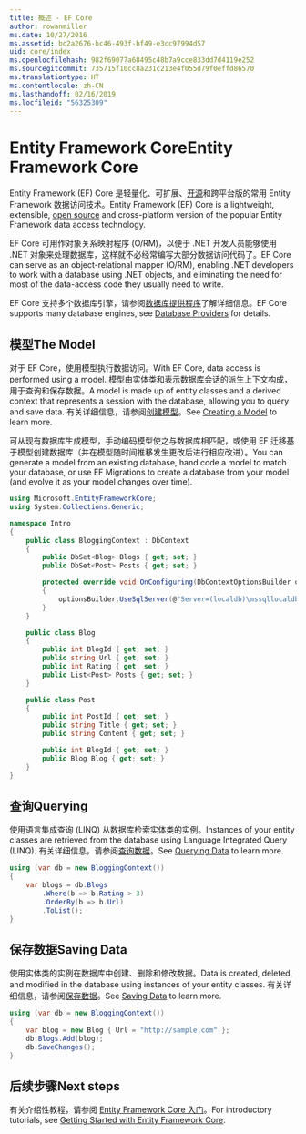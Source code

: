 ```yaml
---
title: 概述 - EF Core
author: rowanmiller
ms.date: 10/27/2016
ms.assetid: bc2a2676-bc46-493f-bf49-e3cc97994d57
uid: core/index
ms.openlocfilehash: 982f69077a68495c48b7a9cce833dd7d4119e252
ms.sourcegitcommit: 735715f10cc8a231c213e4f055d79f0effd86570
ms.translationtype: HT
ms.contentlocale: zh-CN
ms.lasthandoff: 02/16/2019
ms.locfileid: "56325309"
---
```

# <a name="entity-framework-core"></a><span data-ttu-id="68612-102">Entity Framework Core</span><span class="sxs-lookup"><span data-stu-id="68612-102">Entity Framework Core</span></span>

<span data-ttu-id="68612-103">Entity Framework (EF) Core 是轻量化、可扩展、[开源](https://github.com/aspnet/EntityFrameworkCore)和跨平台版的常用 Entity Framework 数据访问技术。</span><span class="sxs-lookup"><span data-stu-id="68612-103">Entity Framework (EF) Core is a lightweight, extensible, [open source](https://github.com/aspnet/EntityFrameworkCore) and cross-platform version of the popular Entity Framework data access technology.</span></span>

<span data-ttu-id="68612-104">EF Core 可用作对象关系映射程序 (O/RM)，以便于 .NET 开发人员能够使用 .NET 对象来处理数据库，这样就不必经常编写大部分数据访问代码了。</span><span class="sxs-lookup"><span data-stu-id="68612-104">EF Core can serve as an object-relational mapper (O/RM), enabling .NET developers to work with a database using .NET objects, and eliminating the need for most of the data-access code they usually need to write.</span></span>

<span data-ttu-id="68612-105">EF Core 支持多个数据库引擎，请参阅[数据库提供程序](providers/index.md)了解详细信息。</span><span class="sxs-lookup"><span data-stu-id="68612-105">EF Core supports many database engines, see [Database Providers](providers/index.md) for details.</span></span>

## <a name="the-model"></a><span data-ttu-id="68612-106">模型</span><span class="sxs-lookup"><span data-stu-id="68612-106">The Model</span></span>

<span data-ttu-id="68612-107">对于 EF Core，使用模型执行数据访问。</span><span class="sxs-lookup"><span data-stu-id="68612-107">With EF Core, data access is performed using a model.</span></span> <span data-ttu-id="68612-108">模型由实体类和表示数据库会话的派生上下文构成，用于查询和保存数据。</span><span class="sxs-lookup"><span data-stu-id="68612-108">A model is made up of entity classes and a derived context that represents a session with the database, allowing you to query and save data.</span></span> <span data-ttu-id="68612-109">有关详细信息，请参阅[创建模型](modeling/index.md)。</span><span class="sxs-lookup"><span data-stu-id="68612-109">See [Creating a Model](modeling/index.md) to learn more.</span></span>

<span data-ttu-id="68612-110">可从现有数据库生成模型，手动编码模型使之与数据库相匹配，或使用 EF 迁移基于模型创建数据库（并在模型随时间推移发生更改后进行相应改进）。</span><span class="sxs-lookup"><span data-stu-id="68612-110">You can generate a model from an existing database, hand code a model to match your database, or use EF Migrations to create a database from your model (and evolve it as your model changes over time).</span></span>

``` csharp
using Microsoft.EntityFrameworkCore;
using System.Collections.Generic;

namespace Intro
{
    public class BloggingContext : DbContext
    {
        public DbSet<Blog> Blogs { get; set; }
        public DbSet<Post> Posts { get; set; }

        protected override void OnConfiguring(DbContextOptionsBuilder optionsBuilder)
        {
            optionsBuilder.UseSqlServer(@"Server=(localdb)\mssqllocaldb;Database=MyDatabase;Trusted_Connection=True;");
        }
    }

    public class Blog
    {
        public int BlogId { get; set; }
        public string Url { get; set; }
        public int Rating { get; set; }
        public List<Post> Posts { get; set; }
    }

    public class Post
    {
        public int PostId { get; set; }
        public string Title { get; set; }
        public string Content { get; set; }

        public int BlogId { get; set; }
        public Blog Blog { get; set; }
    }
}
```

## <a name="querying"></a><span data-ttu-id="68612-111">查询</span><span class="sxs-lookup"><span data-stu-id="68612-111">Querying</span></span>

<span data-ttu-id="68612-112">使用语言集成查询 (LINQ) 从数据库检索实体类的实例。</span><span class="sxs-lookup"><span data-stu-id="68612-112">Instances of your entity classes are retrieved from the database using Language Integrated Query (LINQ).</span></span> <span data-ttu-id="68612-113">有关详细信息，请参阅[查询数据](querying/index.md)。</span><span class="sxs-lookup"><span data-stu-id="68612-113">See [Querying Data](querying/index.md) to learn more.</span></span>

``` csharp
using (var db = new BloggingContext())
{
    var blogs = db.Blogs
        .Where(b => b.Rating > 3)
        .OrderBy(b => b.Url)
        .ToList();
}
```

## <a name="saving-data"></a><span data-ttu-id="68612-114">保存数据</span><span class="sxs-lookup"><span data-stu-id="68612-114">Saving Data</span></span>

<span data-ttu-id="68612-115">使用实体类的实例在数据库中创建、删除和修改数据。</span><span class="sxs-lookup"><span data-stu-id="68612-115">Data is created, deleted, and modified in the database using instances of your entity classes.</span></span> <span data-ttu-id="68612-116">有关详细信息，请参阅[保存数据](saving/index.md)。</span><span class="sxs-lookup"><span data-stu-id="68612-116">See [Saving Data](saving/index.md) to learn more.</span></span>

``` csharp
using (var db = new BloggingContext())
{
    var blog = new Blog { Url = "http://sample.com" };
    db.Blogs.Add(blog);
    db.SaveChanges();
}
```

## <a name="next-steps"></a><span data-ttu-id="68612-117">后续步骤</span><span class="sxs-lookup"><span data-stu-id="68612-117">Next steps</span></span>

<span data-ttu-id="68612-118">有关介绍性教程，请参阅 [Entity Framework Core 入门](get-started/index.md)。</span><span class="sxs-lookup"><span data-stu-id="68612-118">For introductory tutorials, see [Getting Started with Entity Framework Core](get-started/index.md).</span></span>

